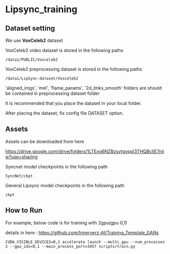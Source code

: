 # Lipsync_training

## Dataset setting
We use **VoxCeleb2** dataset

VoxCeleb2 video dataset is stored in the following paths

    /data1/PUBLIC/Voxceleb2

VoxCeleb2 preprocessing dataset is stored in the following paths

    /data1/LipSync-dataset/Voxceleb2


'aligned_imgs', 'mel', 'flame_params', '2d_lmks_smooth' folders are should be contained in preprocessing dataset folder

It is recommended that you place the dataset in your local folder.


After placing the dataset, fix config file DATASET option.

## Assets
Assets can be downloaded from here

https://drive.google.com/drive/folders/1LTExg6NZBzsvtgvpqI3THQBclIE7nijw?usp=sharing


Syncnet model checkpoints in the following path

    SyncNet/ckpt


General Lipsync model checkpoints in the following path

    ckpt

## How to Run
For example, below code is for training with 2gpu(gpu 0,1)

details in here : https://github.com/Innerverz-AI/Training_Template_GANs

    CUDA_VISIBLE_DEVICES=0,1 accelerate launch --multi_gpu --num_processes 2 --gpu_ids=0,1 --main_process_port=3457 scripts/train.py 